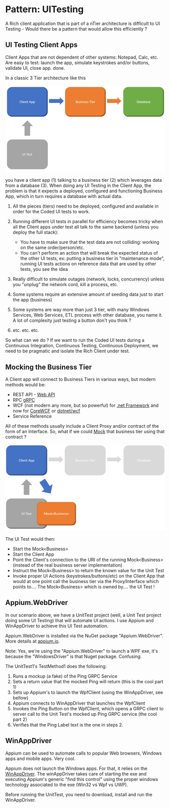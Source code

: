# Pattern: UITesting

A Rich client application that is part of a nTier architecture is difficult to UI Testing - Would there be a pattern that would allow this efficiently ?

## UI Testing Client Apps

Client Apps that are not dependent of other systems: Notepad, Calc, etc.  Are easy to test: launch the app, simulate keystrokes and/or buttons, validate UI, close app.  done.

In a classic 3 Tier architecture like this

![Deployed](https://github.com/patware/Pattern_UITesting/blob/master/images/Deployed.png)

you have a client app (1) talking to a business tier (2) which leverages data from a database (3).  When doing any UI Testing in the Client App, the problem is that it expects a deployed, configured and functioning Business App, which in turn requires a database with actual data.

1. All the pieces (tiers) need to be deployed, configured and available in order for the Coded UI tests to work.
2. Running different UI tests in parallel for efficiency becomes tricky when all the Client apps under test all talk to the same backend (unless you deploy the full stack):

    * You have to make sure that the test data are not colliding: working on the same order/person/etc.
    * You can't perform an action that will break the expected status of the other UI tests, ex: putting a business tier in "maintenance mode", running UI tests actions on reference data that are used by other tests, you see the idea

3. Really difficult to simulate outages (network, locks, concurrency) unless you "unplug" the network cord, kill a process, etc.
4. Some systems require an extensive amount of seeding data just to start the app (business)
5. Some systems are way more than just 3 tier, with many Windows Services, Web Services, ETL process with other database, you name it.  A lot of complexity just testing a button don't you think ?
6. etc. etc. etc.

So what can we do ?  If we want to run the Coded UI tests during a Continuous Integration, Continuous Testing, Continuous Deployment, we need to be pragmatic and isolate the Rich Client under test.

## Mocking the Business Tier

A Client app will connect to Business Tiers in various ways, but modern methods would be:

* REST API - [Web API](https://dotnet.microsoft.com/apps/aspnet/apis)
* RPC [gRPC](https://grpc.io/)
* WCF (not modern any more, but so powerful) for [.net Framework](https://docs.microsoft.com/en-us/dotnet/framework/wcf/whats-wcf) and now for [CoreWCF](https://github.com/CoreWCF/CoreWCF) or [dotnet/wcf](https://github.com/dotnet/wcf)
* Service Reference

All of these methods usually include a Client Proxy and/or contract of the form of an Interface.  So, what if we could [Mock](https://en.wikipedia.org/wiki/Mock_object) that business tier using that contract ?

![Mocked](https://github.com/patware/Pattern_UITesting/blob/master/images/Mock.png)

The UI Test would then:

* Start the Mock\<Business>
* Start the Client App
* Point the Client's connection to the URI of the running Mock\<Business> (instead of the real business server implementation)
* Instruct the Mock\<Business> to return the known value for the Unit Test
* Invoke proper UI Actions (keystrokes/buttons/etc) on the Client App that would at one point call the business tier via the Proxy/Interface which points to....  The Mock\<Business> which is owned by....  the UI Test !

## Appium.WebDriver

In our scenario above, we have a UnitTest project (well, a Unit Test project doing some UI Testing) that will automate UI actions.  I use Appium and WinAppDriver to achieve this UI Test automation.

Appium.WebDriver is installed via the NuGet package "Appium.WebDriver".  More details at [appium.io](http://appium.io/docs/en/drivers/windows/).

Note: Yes, we're using the "Appium.WebDriver" to launch a WPF exe, it's because the "WindowsDriver" is that Nuget package.  Confusing.

The UnitTest1's TestMethod1 does the following:

1. Runs a mockup (a fake) of the Ping GRPC Service
2. Sets a return value that the mocked Ping will return (this is the cool part 1)
3. Sets up Appium's to launch the WpfClient (using the WinAppDriver, see bellow)
4. Appium connects to WinAppDriver that launches the WpfClient
5. Invokes the Ping Button on the WpfClient, which opens a GRPC client to server call to the Unit Test's mocked up Ping GRPC service (the cool part 2)
6. Verifies that the Ping Label text is the one in steps 2.

## WinAppDriver

Appium can be used to automate calls to popular Web browsers, Windows apps and mobile apps.  Very cool.  

Appium does not launch the Windows apps.  For that, it relies on the [WinAppDriver](https://github.com/Microsoft/WinAppDriver).  The winAppDriver takes care of starting the exe and executing Appium's generic "find this control" using the proper windows technology associated to the exe (Win32 vs Wpf vs UWP).

Before running the UnitTest, you need to download, install and run the WinAppDriver.
